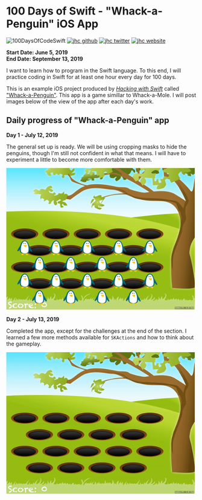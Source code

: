 # 100 Days of Swift - "Whack-a-Penguin" iOS App

![100DaysOfCodeSwift](https://img.shields.io/badge/100DaysOfCode-Swift-FA7343.svg?style=flat&logo=swift)
[![jhc github](https://img.shields.io/badge/GitHub-jhrcook-lightgrey.svg?style=flat&logo=github)](https://github.com/jhrcook)
[![jhc twitter](https://img.shields.io/badge/Twitter-@JoshDoesA-00aced.svg?style=flat&logo=twitter)](https://twitter.com/JoshDoesa)
[![jhc website](https://img.shields.io/badge/Website-Joshua_Cook-5087B2.svg?style=flat&logo=telegram)](https://joshuacook.netlify.com)

**Start Date: June 5, 2019  
End Date: September 13, 2019**

I want to learn how to program in the Swift language. To this end, I will practice coding in Swift for at least one hour every day for 100 days.

This is an example iOS project produced by [*Hacking with Swift*](https://www.hackingwithswift.com/read) called ["Whack-a-Penguin"](https://www.hackingwithswift.com/read/14/overview). This app is a game simillar to Whack-a-Mole. I will post images below of the view of the app after each day's work.

## Daily progress of "Whack-a-Penguin" app

**Day 1 - July 12, 2019**

The general set up is ready. We will be using cropping masks to hide the penguins, though I'm still not confident in what that means. I will have to experiment a little to become more comfortable with them.

<img src="progress_screenshots/IMG_5933C1864A1D-1.jpeg" width="500"/>

**Day 2 - July 13, 2019**

Completed the app, except for the challenges at the end of the section. I learned a few more methods available for `SKActions` and how to think about the gameplay.

<img src="progress_screenshots/ezgif.com-video-to-gif.gif" width="500"/>
